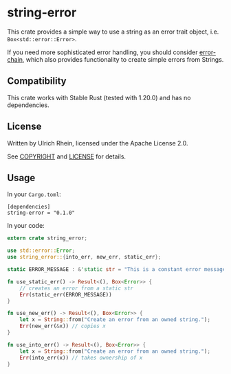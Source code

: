 # string-error

This crate provides a simple way to use a string as an error trait object,
i.e. `Box<std::error::Error>`.

If you need more sophisticated error handling, you should consider
[error-chain](https://crates.io/crates/error-chain), which also provides
functionality to create simple errors from Strings.

## Compatibility

This crate works with Stable Rust (tested with 1.20.0) and has no
dependencies.

## License

Written by Ulrich Rhein, licensed under the Apache License 2.0.

See [COPYRIGHT](COPYRIGHT) and [LICENSE](LICENSE) for details.

## Usage

In your `Cargo.toml`:
```
[dependencies]
string-error = "0.1.0"
```

In your code:
```rust
extern crate string_error;

use std::error::Error;
use string_error::{into_err, new_err, static_err};

static ERROR_MESSAGE : &'static str = "This is a constant error message";

fn use_static_err() -> Result<(), Box<Error>> {
    // creates an error from a static str
    Err(static_err(ERROR_MESSAGE))
}

fn use_new_err() -> Result<(), Box<Error>> {
    let x = String::from("Create an error from an owned string.");
    Err(new_err(&x)) // copies x
}

fn use_into_err() -> Result<(), Box<Error>> {
    let x = String::from("Create an error from an owned string.");
    Err(into_err(x)) // takes ownership of x
}
```